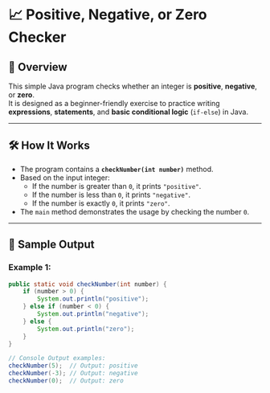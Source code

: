 # 📈 Positive, Negative, or Zero Checker

## 📝 Overview

This simple Java program checks whether an integer is **positive**, **negative**, or **zero**.  
It is designed as a beginner-friendly exercise to practice writing **expressions**, 
**statements**, and **basic conditional logic** (`if-else`) in Java.

---

## 🛠️ How It Works

- The program contains a **`checkNumber(int number)`** method.
- Based on the input integer:
    - If the number is greater than `0`, it prints `"positive"`.
    - If the number is less than `0`, it prints `"negative"`.
    - If the number is exactly `0`, it prints `"zero"`.
- The `main` method demonstrates the usage by checking the number `0`.

---

## 🚀 Sample Output

### Example 1:

```java
public static void checkNumber(int number) {
    if (number > 0) {
        System.out.println("positive");
    } else if (number < 0) {
        System.out.println("negative");
    } else {
        System.out.println("zero");
    }
}

// Console Output examples:
checkNumber(5);  // Output: positive
checkNumber(-3); // Output: negative
checkNumber(0);  // Output: zero
